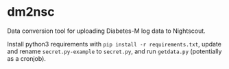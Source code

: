 dm2nsc
======

Data conversion tool for uploading Diabetes-M log data to Nightscout.

Install python3 requirements with `pip install -r requirements.txt`, update and rename `secret.py-example` to `secret.py`, and run `getdata.py` (potentially as a cronjob).